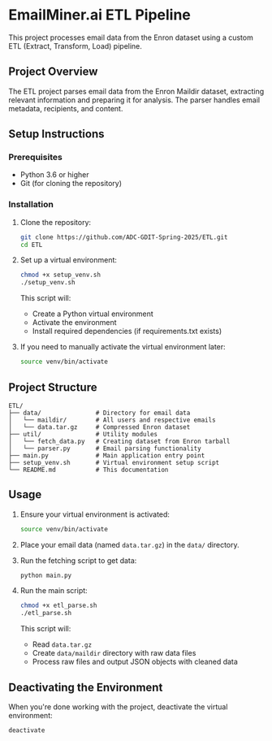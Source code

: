 # EmailMiner.ai ETL Pipeline

This project processes email data from the Enron dataset using a custom ETL (Extract, Transform, Load) pipeline.

## Project Overview

The ETL project parses email data from the Enron Maildir dataset, extracting relevant information and preparing it for analysis. The parser handles email metadata, recipients, and content.

## Setup Instructions

### Prerequisites

- Python 3.6 or higher
- Git (for cloning the repository)

### Installation

1. Clone the repository:
   ```bash
   git clone https://github.com/ADC-GDIT-Spring-2025/ETL.git
   cd ETL
   ```

2. Set up a virtual environment:
   ```bash
   chmod +x setup_venv.sh
   ./setup_venv.sh
   ```
   
   This script will:
   - Create a Python virtual environment
   - Activate the environment
   - Install required dependencies (if requirements.txt exists)

3. If you need to manually activate the virtual environment later:
   ```bash
   source venv/bin/activate
   ```

## Project Structure

```
ETL/
├── data/               # Directory for email data
│   └── maildir/        # All users and respective emails
│   └── data.tar.gz     # Compressed Enron dataset
├── util/               # Utility modules
│   └── fetch_data.py   # Creating dataset from Enron tarball
│   └── parser.py       # Email parsing functionality
├── main.py             # Main application entry point
├── setup_venv.sh       # Virtual environment setup script
└── README.md           # This documentation
```

## Usage

1. Ensure your virtual environment is activated:
   ```bash
   source venv/bin/activate
   ```

2. Place your email data (named `data.tar.gz`) in the `data/` directory.

3. Run the fetching script to get data:
   ```bash
   python main.py
   ```

4. Run the main script:
   ```bash
   chmod +x etl_parse.sh
   ./etl_parse.sh
   ```
   
   This script will:
   - Read `data.tar.gz`
   - Create `data/maildir` directory with raw data files
   - Process raw files and output JSON objects with cleaned data

## Deactivating the Environment

When you're done working with the project, deactivate the virtual environment:
```bash
deactivate
```
